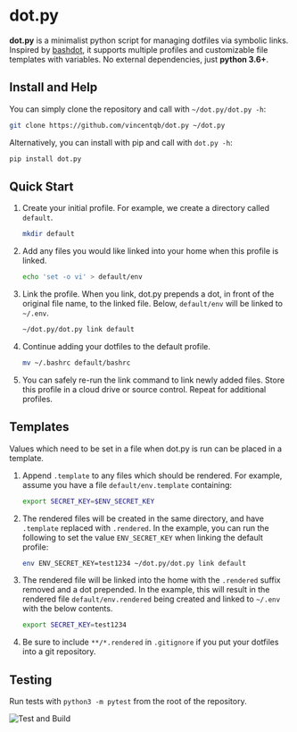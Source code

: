 # dot.py

**dot.py** is a minimalist python script for managing dotfiles via symbolic links. Inspired by [bashdot](https://github.com/bashdot/bashdot), it supports multiple profiles and customizable file templates with variables. No external dependencies, just **python 3.6+**.

## Install and Help

You can simply clone the repository and call with `~/dot.py/dot.py -h`:

```sh
git clone https://github.com/vincentqb/dot.py ~/dot.py
```

Alternatively, you can install with pip and call with `dot.py -h`:

```sh
pip install dot.py
```

## Quick Start

1. Create your initial profile. For example, we create a directory called `default`.

    ```sh
    mkdir default
    ```

1. Add any files you would like linked into your home when this profile is linked.

    ```sh
    echo 'set -o vi' > default/env
    ```

1. Link the profile. When you link, dot.py prepends a dot, in front of the original file name, to the linked file. Below, `default/env` will be linked to `~/.env`.

    ```sh
    ~/dot.py/dot.py link default
    ```

1. Continue adding your dotfiles to the default profile.

   ```sh
   mv ~/.bashrc default/bashrc
   ```

1. You can safely re-run the link command to link newly added files. Store this profile in a cloud drive or source control. Repeat for additional profiles.

## Templates

Values which need to be set in a file when dot.py is run can be placed in a template.

1. Append `.template` to any files which should be rendered. For example, assume you have a file `default/env.template` containing:

    ```sh
    export SECRET_KEY=$ENV_SECRET_KEY
    ```

1. The rendered files will be created in the same directory, and have `.template` replaced with `.rendered`. In the example, you can run the following to set the value `ENV_SECRET_KEY` when linking the default profile:

    ```sh
    env ENV_SECRET_KEY=test1234 ~/dot.py/dot.py link default
    ```

1. The rendered file will be linked into the home with the `.rendered` suffix removed and a dot prepended. In the example, this will result in the rendered file `default/env.rendered` being created and linked to `~/.env` with the below contents.

    ```sh
    export SECRET_KEY=test1234
    ```

1. Be sure to include `**/*.rendered` in `.gitignore` if you put your dotfiles into a git repository.

## Testing

Run tests with `python3 -m pytest` from the root of the repository.

![Test and Build](https://github.com/vincentqb/dot.py/actions/workflows/python-app.yml/badge.svg)
